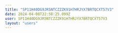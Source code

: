 ```yaml
---
title: "SP11H40DG9JR5NTCZZZK91H7HRJYX7BRTQCXT57V3"
date: 2024-04-08T22:58:25.099Z
user: SP11H40DG9JR5NTCZZZK91H7HRJYX7BRTQCXT57V3
layout: "users"
---
```

    